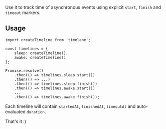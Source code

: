 Use it to track time of asynchronous events using explicit `start`, `finish`
and `timeout` markers.

## Usage

```es6
import createTimeline from 'timelane';

const timelines = {
    sleep: createTimeline(),
    awake: createTimeline()
};

Promise.resolve()
    .then(() => timelines.sleep.start())
    .then(() => ...)
    .then(() => timelines.sleep.finish())
    .then(() => timelines.awake.start())
    ...
    .then(() => timelines.awake.finish());
```

Each timeline will contain `startedAt`, `finishedAt`, `timeoutAt` and
auto-evaluated `duration`.

That's it :)
